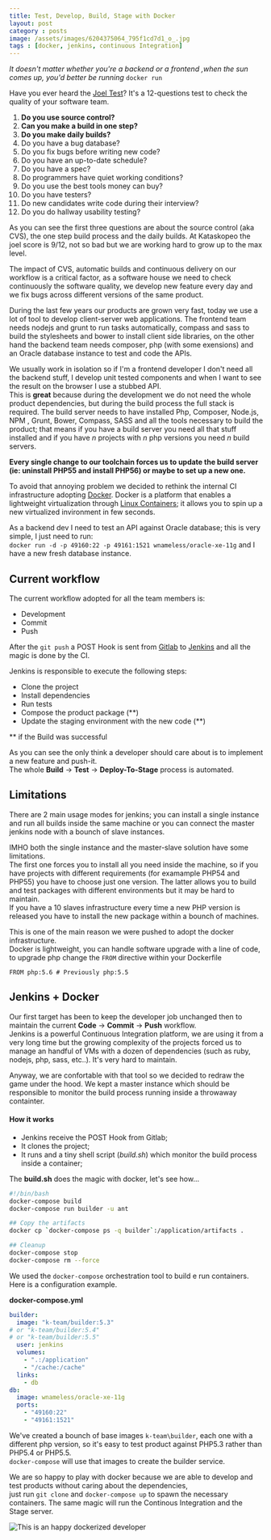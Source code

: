 ```yaml
---
title: Test, Develop, Build, Stage with Docker
layout: post
category : posts
image: /assets/images/6204375064_795f1cd7d1_o_.jpg
tags : [docker, jenkins, continuous Integration]
---
```


_It doesn't matter whether you're a backend or a frontend ,when the sun comes up, you'd better be running_ `docker run`


Have you ever heard the [Joel Test](http://www.joelonsoftware.com/articles/fog0000000043.html)? It's a 12-questions test to check the quality of your software team.

>>
1. **Do you use source control?**
2. **Can you make a build in one step?**
3. **Do you make daily builds?**
4. Do you have a bug database?
5. Do you fix bugs before writing new code?
6. Do you have an up-to-date schedule?
7. Do you have a spec?
8. Do programmers have quiet working conditions?
9. Do you use the best tools money can buy?
10. Do you have testers?
11. Do new candidates write code during their interview?
12. Do you do hallway usability testing?

As you can see the first three questions are about the source control (aka CVS), the one step build process and the daily builds.
At Kataskopeo the joel score is 9/12, not so bad but we are working hard to grow up to the max level.

The impact of CVS, automatic builds and continuous delivery on our workflow is a critical factor, as a software house we need to check continuously the software quality, we develop new feature every day and we fix bugs across different versions of the same product.

During the last few years our products are grown very fast, today we use a lot of tool to develop client-server web applications. 
The frontend team needs nodejs and grunt to run tasks automatically, compass and sass to build the stylesheets and bower to install client side libraries, on the other hand the backend team needs composer, php (with some exensions) and an Oracle database instance to test and code the APIs.

We usually work in isolation so if I'm a frontend developer I don't need all the backend stuff, I develop unit tested components and when I want to see the result on the browser I use a stubbed API.<br>
This is **great** because during the development we do not need the whole product dependencies, but during the build process the full stack is required.
The build server needs to have installed Php, Composer, Node.js, NPM , Grunt, Bower, Compass, SASS and all the tools necessary to build the product; that means if you have a build server you need all that stuff installed and if you have _n_ projects with _n_ php versions you need _n_ build servers. 

**Every single change to our toolchain forces us to update the build server (ie: uninstall PHP55 and install PHP56) or maybe to set up a new one.**

To avoid that annoying problem we decided to rethink the internal CI infrastructure adopting [Docker](http://docker.com). Docker is a platform that enables a lightweight virtualization through [Linux Containers](https://linuxcontainers.org); it allows you to spin up a new virtualized invironment in few seconds.

As a backend dev I need to test an API against Oracle database; this is very simple, I just need to run:<br>
`docker run -d -p 49160:22 -p 49161:1521 wnameless/oracle-xe-11g` and I have a new fresh database instance.

## Current workflow
The current workflow adopted for all the team members is:

* Development
* Commit
* Push

After the `git push` a POST Hook is sent from [Gitlab](https://about.gitlab.com) to [Jenkins](https://jenkins-ci.org) and all the magic is done by the CI.


Jenkins is responsible to execute the following steps:

* Clone the project
* Install dependencies
* Run tests
* Compose the product package (**)
* Update the staging environment with the new code (**)

** if the Build was successful

As you can see the only think a developer should care about is to implement a new feature and push-it.<br>
The whole **Build** -> **Test** -> **Deploy-To-Stage** process is automated.

## Limitations
There are 2 main usage modes for jenkins; you can install a single instance and run all builds inside the same machine or you can connect the master jenkins node with a bounch of slave instances.


IMHO both the single instance and the master-slave solution have some limitations.
<br>
The first one forces you to install all you need inside the machine, so if you have projects with different requirements (for examample PHP54  and PHP55) you have to choose just one version.
The latter allows you to build and test packages with different environments but it may be hard to maintain.<br>
If you have a 10 slaves infrastructure every time a new PHP version is released you have to install the new package within a bounch of machines.

This is one of the main reason we were pushed to adopt the docker infrastructure.<br>
Docker is lightweight, you can handle software upgrade with a line of code, to upgrade php change the `FROM` directive within your Dockerfile

```docker
FROM php:5.6 # Previously php:5.5
```

## Jenkins + Docker
Our first target has been to keep the developer job unchanged then to maintain the current **Code** -> **Commit** -> **Push** workflow.<br>
Jenkins is a powerful Continuous Integration platform, we are using it from a very long time but the growing complexity of the projects forced us to manage an handful of VMs with a dozen of dependencies (such as ruby, nodejs, php, sass, etc..). It's very hard to maintain.

Anyway, we are confortable with that tool so we decided to redraw the game under the hood. We kept a master instance which should be responsible to monitor the build process running inside a throwaway containter.

#### How it works
- Jenkins receive the POST Hook from Gitlab;
- It clones the project;
- It runs and a tiny shell script (_build.sh_) which monitor the build process inside a container;

The **build.sh** does the magic with docker, let's see how...<br>


```bash
#!/bin/bash
docker-compose build
docker-compose run builder -u ant

## Copy the artifacts
docker cp `docker-compose ps -q builder`:/application/artifacts .

## Cleanup
docker-compose stop
docker-compose rm --force
```

We used the `docker-compose` orchestration tool to build e run containers.
Here is a configuration example.

**docker-compose.yml**

```yaml
builder:
  image: "k-team/builder:5.3"
# or "k-team/builder:5.4"
# or "k-team/builder:5.5" 
  user: jenkins
  volumes:
    - ".:/application"
    - "/cache:/cache"
  links:
    - db
db:
  image: wnameless/oracle-xe-11g
  ports:
    - "49160:22"
    - "49161:1521" 
```

We've created a bounch of base images `k-team\builder`, each one with a different php version, so it's easy to test product against PHP5.3 rather than PHP5.4 or PHP5.5.<br>
`docker-compose` will use that images to create the builder service.


We are so happy to play with docker because we are able to develop and test products without caring about the dependencies,<br> just run `git clone` and `docker-compose up` to spawn the necessary containers.
The same magic will run the Continous Integration and the Stage server.

![This is an happy dockerized developer](https://media.giphy.com/media/itDBteCsTFSVO/giphy.gif)